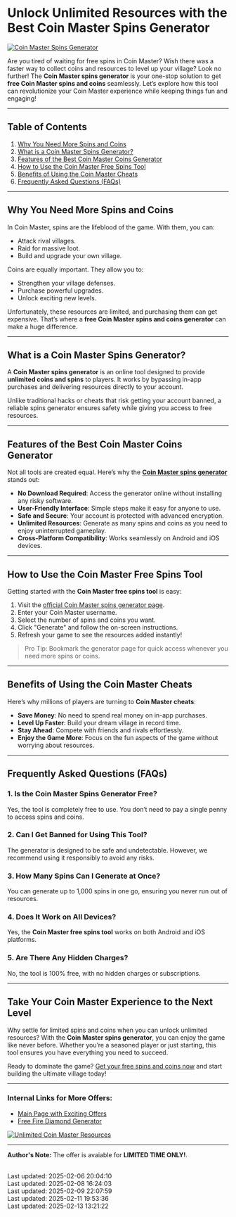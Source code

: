 # Unlock Unlimited Resources with the Best Coin Master Spins Generator

[![Coin Master Spins Generator](https://sweeps.my/assets/offer-imgs/Ga-nDp4WgAAX1ld.webp "Coin Master Spins Generator - Get Free Spins and Coins Effortlessly")](https://win.sweeps.my/coins-master)

Are you tired of waiting for free spins in Coin Master? Wish there was a faster way to collect coins and resources to level up your village? Look no further! The **Coin Master spins generator** is your one-stop solution to get **free Coin Master spins and coins** seamlessly. Let’s explore how this tool can revolutionize your Coin Master experience while keeping things fun and engaging!

---

## Table of Contents
1. [Why You Need More Spins and Coins](#why-you-need-more-spins-and-coins)
2. [What is a Coin Master Spins Generator?](#what-is-a-coin-master-spins-generator)
3. [Features of the Best Coin Master Coins Generator](#features-of-the-best-coin-master-coins-generator)
4. [How to Use the Coin Master Free Spins Tool](#how-to-use-the-coin-master-free-spins-tool)
5. [Benefits of Using the Coin Master Cheats](#benefits-of-using-the-coin-master-cheats)
6. [Frequently Asked Questions (FAQs)](#frequently-asked-questions-faqs)

---

## Why You Need More Spins and Coins

In Coin Master, spins are the lifeblood of the game. With them, you can:
- Attack rival villages.
- Raid for massive loot.
- Build and upgrade your own village.

Coins are equally important. They allow you to:
- Strengthen your village defenses.
- Purchase powerful upgrades.
- Unlock exciting new levels.

Unfortunately, these resources are limited, and purchasing them can get expensive. That’s where a **free Coin Master spins and coins generator** can make a huge difference.

---

## What is a Coin Master Spins Generator?

A **Coin Master spins generator** is an online tool designed to provide **unlimited coins and spins** to players. It works by bypassing in-app purchases and delivering resources directly to your account.

Unlike traditional hacks or cheats that risk getting your account banned, a reliable spins generator ensures safety while giving you access to free resources.

---

## Features of the Best Coin Master Coins Generator

Not all tools are created equal. Here’s why the **[Coin Master spins generator](https://win.sweeps.my/coins-master)** stands out:
- **No Download Required**: Access the generator online without installing any risky software.
- **User-Friendly Interface**: Simple steps make it easy for anyone to use.
- **Safe and Secure**: Your account is protected with advanced encryption.
- **Unlimited Resources**: Generate as many spins and coins as you need to enjoy uninterrupted gameplay.
- **Cross-Platform Compatibility**: Works seamlessly on Android and iOS devices.

---

## How to Use the Coin Master Free Spins Tool

Getting started with the **Coin Master free spins tool** is easy:
1. Visit the [official Coin Master spins generator page](https://win.sweeps.my/coins-master).
2. Enter your Coin Master username.
3. Select the number of spins and coins you want.
4. Click "Generate" and follow the on-screen instructions.
5. Refresh your game to see the resources added instantly!

> Pro Tip: Bookmark the generator page for quick access whenever you need more spins or coins.

---

## Benefits of Using the Coin Master Cheats

Here’s why millions of players are turning to **Coin Master cheats**:
- **Save Money**: No need to spend real money on in-app purchases.
- **Level Up Faster**: Build your dream village in record time.
- **Stay Ahead**: Compete with friends and rivals effortlessly.
- **Enjoy the Game More**: Focus on the fun aspects of the game without worrying about resources.

---

## Frequently Asked Questions (FAQs)

### 1. Is the Coin Master Spins Generator Free?
Yes, the tool is completely free to use. You don’t need to pay a single penny to access spins and coins.

### 2. Can I Get Banned for Using This Tool?
The generator is designed to be safe and undetectable. However, we recommend using it responsibly to avoid any risks.

### 3. How Many Spins Can I Generate at Once?
You can generate up to 1,000 spins in one go, ensuring you never run out of resources.

### 4. Does It Work on All Devices?
Yes, the **Coin Master free spins tool** works on both Android and iOS platforms.

### 5. Are There Any Hidden Charges?
No, the tool is 100% free, with no hidden charges or subscriptions.

---

## Take Your Coin Master Experience to the Next Level

Why settle for limited spins and coins when you can unlock unlimited resources? With the **Coin Master spins generator**, you can enjoy the game like never before. Whether you’re a seasoned player or just starting, this tool ensures you have everything you need to succeed.

Ready to dominate the game? [Get your free spins and coins now](https://win.sweeps.my/coins-master) and start building the ultimate village today!

---

### Internal Links for More Offers:
- [Main Page with Exciting Offers](https://sweeps.my)  
- [Free Fire Diamond Generator](https://win.sweeps.my/free-fire-diamond-generator)

[![Unlimited Coin Master Resources](https://spinthor.com/wp-content/uploads/2020/11/coins-spins-300x194.png "Generate Unlimited Spins and Coins with Ease")](https://win.sweeps.my/coins-master)

---
**Author's Note:** The offer is avaiable for **LIMITED TIME ONLY!**.


<br>Last updated: 2025-02-06 20:04:10<br>Last updated: 2025-02-08 16:24:03<br>Last updated: 2025-02-09 22:07:59<br>Last updated: 2025-02-11 19:53:36<br>Last updated: 2025-02-13 13:21:22